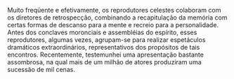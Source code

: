 ﻿Muito freqüente e efetivamente, os reprodutores celestes colaboram com os diretores de retrospecção, combinando a recapitulação da memória com certas formas de descanso para a mente e recreio para a personalidade. Antes dos conclaves moronciais e assembléias do espírito, esses reprodutores, algumas vezes, agrupam-se para realizar espetáculos dramáticos extraordinários, representativos dos propósitos de tais encontros. Recentemente, testemunhei uma apresentação bastante assombrosa, na qual mais de um milhão de atores produziram uma sucessão de mil cenas.